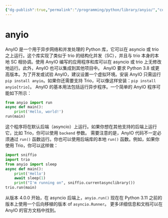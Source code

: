 ```yaml
---
{"dg-publish":true,"permalink":"/programming/python/library/anyio/","contentClasses":".content svg {width: 100%; height: auto;}"}
---
```



# anyio

AnyIO 是一个用于异步网络和并发处理的 Python 库，它可以在 asyncio 或 trio 之上运行。这个库实现了类似于 trio 的结构化并发（SC），并且与 trio 本身的本地 SC 相协调。使用 AnyIO 编写的应用程序和库可以在 asyncio 或 trio 上无修改地运行。此外，AnyIO 也可以集成到其他项目中。 AnyIO 要求 Python 3.8 或更高版本。为了开发或试验 AnyIO，建议设置一个虚拟环境。安装 AnyIO 只需运行 `pip install anyio`。如果你还需要支持 Trio，可以像这样安装：`pip install anyio[trio]`。 AnyIO 的基本用法包括运行异步程序。一个简单的 AnyIO 程序可能如下所示：

```python
from anyio import run
async def main():
    print('Hello, world!')
run(main)
```

这个程序将在默认后端（asyncio）上运行。如果你想在其他支持的后端上运行它，比如 Trio，你可以使用 `backend` 参数。 需要注意的是，AnyIO 代码不一定必须通过 `run()` 函数运行。你也可以使用后端库的本地 `run()` 函数。例如，如果你使用 Trio，你可以这样做：

```python
import sniffio
import trio
from anyio import sleep
async def main():
    print('Hello')
    await sleep(1)
    print("I'm running on", sniffio.currentasynclibrary())
trio.run(main)
```

从版本 4.0.0 开始，在 asyncio 后端上，`anyio.run()` 现在在 Python 3.11 之前的版本上使用一个后向移植的版本 of `asyncio.Runner`。 更多详细信息和文档可以在 AnyIO 的官方文档中找到。